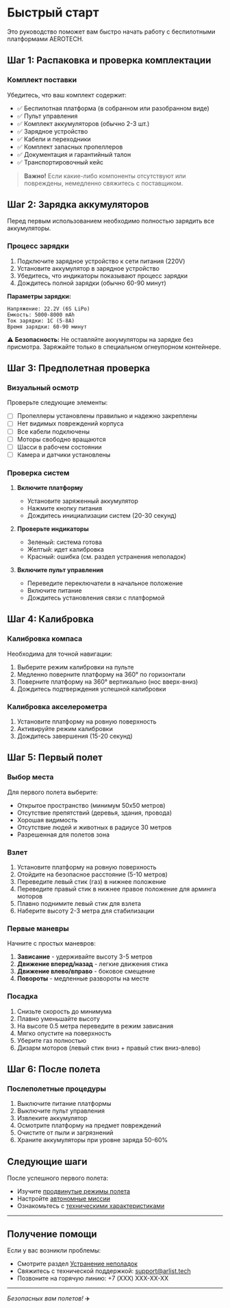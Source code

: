 # Быстрый старт

Это руководство поможет вам быстро начать работу с беспилотными платформами AEROTECH.

## Шаг 1: Распаковка и проверка комплектации

### Комплект поставки

Убедитесь, что ваш комплект содержит:

- ✅ Беспилотная платформа (в собранном или разобранном виде)
- ✅ Пульт управления
- ✅ Комплект аккумуляторов (обычно 2-3 шт.)
- ✅ Зарядное устройство
- ✅ Кабели и переходники
- ✅ Комплект запасных пропеллеров
- ✅ Документация и гарантийный талон
- ✅ Транспортировочный кейс

> **Важно!** Если какие-либо компоненты отсутствуют или повреждены, немедленно свяжитесь с поставщиком.

## Шаг 2: Зарядка аккумуляторов

Перед первым использованием необходимо полностью зарядить все аккумуляторы.

### Процесс зарядки

1. Подключите зарядное устройство к сети питания (220V)
2. Установите аккумулятор в зарядное устройство
3. Убедитесь, что индикаторы показывают процесс зарядки
4. Дождитесь полной зарядки (обычно 60-90 минут)

**Параметры зарядки:**
```
Напряжение: 22.2V (6S LiPo)
Емкость: 5000-8000 mAh
Ток зарядки: 1C (5-8A)
Время зарядки: 60-90 минут
```

⚠️ **Безопасность:** Не оставляйте аккумуляторы на зарядке без присмотра. Заряжайте только в специальном огнеупорном контейнере.

## Шаг 3: Предполетная проверка

### Визуальный осмотр

Проверьте следующие элементы:

- [ ] Пропеллеры установлены правильно и надежно закреплены
- [ ] Нет видимых повреждений корпуса
- [ ] Все кабели подключены
- [ ] Моторы свободно вращаются
- [ ] Шасси в рабочем состоянии
- [ ] Камера и датчики установлены

### Проверка систем

1. **Включите платформу**
   - Установите заряженный аккумулятор
   - Нажмите кнопку питания
   - Дождитесь инициализации систем (20-30 секунд)

2. **Проверьте индикаторы**
   - Зеленый: система готова
   - Желтый: идет калибровка
   - Красный: ошибка (см. раздел устранения неполадок)

3. **Включите пульт управления**
   - Переведите переключатели в начальное положение
   - Включите питание
   - Дождитесь установления связи с платформой

## Шаг 4: Калибровка

### Калибровка компаса

Необходима для точной навигации:

1. Выберите режим калибровки на пульте
2. Медленно поверните платформу на 360° по горизонтали
3. Поверните платформу на 360° вертикально (нос вверх-вниз)
4. Дождитесь подтверждения успешной калибровки

### Калибровка акселерометра

1. Установите платформу на ровную поверхность
2. Активируйте режим калибровки
3. Дождитесь завершения (15-20 секунд)

## Шаг 5: Первый полет

### Выбор места

Для первого полета выберите:

- Открытое пространство (минимум 50x50 метров)
- Отсутствие препятствий (деревья, здания, провода)
- Хорошая видимость
- Отсутствие людей и животных в радиусе 30 метров
- Разрешенная для полетов зона

### Взлет

1. Установите платформу на ровную поверхность
2. Отойдите на безопасное расстояние (5-10 метров)
3. Переведите левый стик (газ) в нижнее положение
4. Переведите правый стик в нижнее правое положение для арминга моторов
5. Плавно поднимите левый стик для взлета
6. Наберите высоту 2-3 метра для стабилизации

### Первые маневры

Начните с простых маневров:

1. **Зависание** - удерживайте высоту 3-5 метров
2. **Движение вперед/назад** - легкие движения стика
3. **Движение влево/вправо** - боковое смещение
4. **Повороты** - медленные развороты на месте

### Посадка

1. Снизьте скорость до минимума
2. Плавно уменьшайте высоту
3. На высоте 0.5 метра переведите в режим зависания
4. Мягко опустите на поверхность
5. Уберите газ полностью
6. Дизарм моторов (левый стик вниз + правый стик вниз-влево)

## Шаг 6: После полета

### Послеполетные процедуры

1. Выключите питание платформы
2. Выключите пульт управления
3. Извлеките аккумулятор
4. Осмотрите платформу на предмет повреждений
5. Очистите от пыли и загрязнений
6. Храните аккумуляторы при уровне заряда 50-60%

## Следующие шаги

После успешного первого полета:

- Изучите [продвинутые режимы полета](../guides/examples.md)
- Настройте [автономные миссии](../api/overview.md)
- Ознакомьтесь с [техническими характеристиками](../platforms/k1.md)

---

## Получение помощи

Если у вас возникли проблемы:

- Смотрите раздел [Устранение неполадок](../guides/troubleshooting.md)
- Свяжитесь с технической поддержкой: support@arlist.tech
- Позвоните на горячую линию: +7 (XXX) XXX-XX-XX

---

*Безопасных вам полетов!* ✈️

